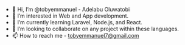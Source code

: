 - 👋 Hi, I’m @tobyemmanuel - Adelabu Oluwatobi 
- 👀 I’m interested in Web and App development. 
- 🌱 I’m currently learning Laravel, Node.js, and React. 
- 💞️ I’m looking to collaborate on any project within these languages. 
- 📫 How to reach me - tobyemmanuel7@gmail.com 

<!---
tobyemmanuel/tobyemmanuel is a ✨ special ✨ repository because its `README.md` (this file) appears on your GitHub profile.
You can click the Preview link to take a look at your changes.
--->
